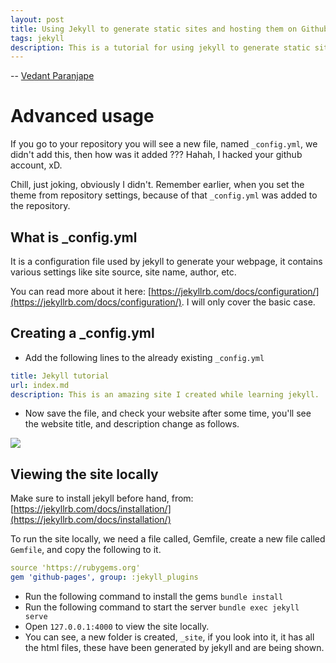 ```yaml
---
layout: post
title: Using Jekyll to generate static sites and hosting them on Github Pages [Part 2]
tags: jekyll
description: This is a tutorial for using jekyll to generate static sites
---
```


-- [Vedant Paranjape](https://github.com/VedantParanjape)

# Advanced usage

If you go to your repository you will see a new file, named `_config.yml`, we didn't add this, then how was it added ??? Hahah, I hacked your github account, xD.

Chill, just joking, obviously I didn't. Remember earlier, when you set the theme from repository settings, because of that `_config.yml` was added to the repository.

## What is _config.yml

It is a configuration file used by jekyll to generate your webpage, it contains various settings like site source, site name, author, etc.

You can read more about it here: [https://jekyllrb.com/docs/configuration/](https://jekyllrb.com/docs/configuration/). I will only cover the basic case.

## Creating a _config.yml

* Add the following lines to the already existing `_config.yml`

```yml
title: Jekyll tutorial
url: index.md
description: This is an amazing site I created while learning jekyll.
```

* Now save the file, and check your website after some time, you'll see the website title, and description change as follows.

![](/assets/posts/using-jekyll-with-github-pages-part-2/title_description.png)

## Viewing the site locally

Make sure to install jekyll before hand, from: [https://jekyllrb.com/docs/installation/](https://jekyllrb.com/docs/installation/)

To run the site locally, we need a file called, Gemfile, create a new file called `Gemfile`, and copy the following to it.

```yml
source 'https://rubygems.org'
gem 'github-pages', group: :jekyll_plugins
```

* Run the following command to install the gems `bundle install`
* Run the following command to start the server `bundle exec jekyll serve`
* Open `127.0.0.1:4000` to view the site locally.   
* You can see, a new folder is created, `_site`, if you look into it, it has all the html files, these have been generated by jekyll and are being shown.

